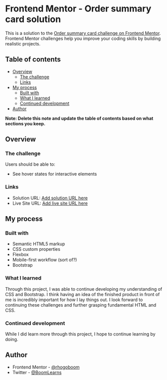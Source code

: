 # Frontend Mentor - Order summary card solution

This is a solution to the [Order summary card challenge on Frontend Mentor](https://www.frontendmentor.io/challenges/order-summary-component-QlPmajDUj). Frontend Mentor challenges help you improve your coding skills by building realistic projects. 

## Table of contents

- [Overview](#overview)
  - [The challenge](#the-challenge)
  - [Links](#links)
- [My process](#my-process)
  - [Built with](#built-with)
  - [What I learned](#what-i-learned)
  - [Continued development](#continued-development)
- [Author](#author)


**Note: Delete this note and update the table of contents based on what sections you keep.**

## Overview

### The challenge

Users should be able to:

- See hover states for interactive elements

### Links

- Solution URL: [Add solution URL here](https://your-solution-url.com)
- Live Site URL: [Add live site URL here](https://your-live-site-url.com)

## My process

### Built with

- Semantic HTML5 markup
- CSS custom properties
- Flexbox
- Mobile-first workflow (sort of?)
- Bootstrap


### What I learned

Through this project, I was able to continue developing my understanding of CSS and Bootstrap. I think having an idea of the finished product in front of me is incredibly important for how I lay things out. I look forward to continuing these challenges and further grasping fundamental HTML and CSS. 


### Continued development

While I did learn more through this project, I hope to continue learning by doing. 



## Author

- Frontend Mentor - [@rhogoboom](https://www.frontendmentor.io/profile/rhogoboom)
- Twitter - [@BoomLearns](https://www.twitter.com/BoomLearns)


